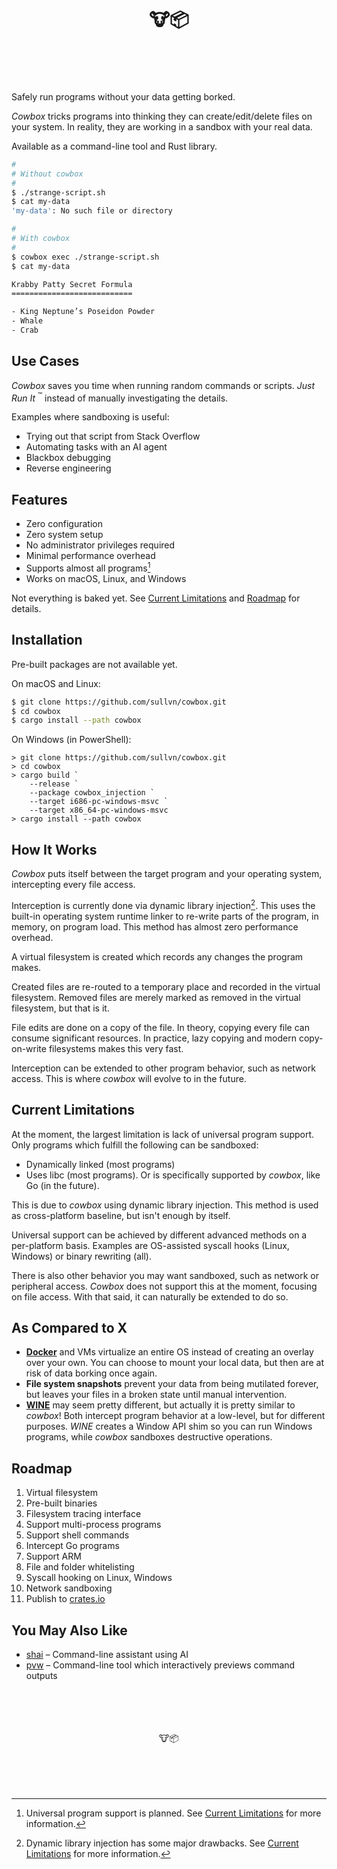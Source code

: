 <h1>
  <div align="center">
    <br />
    <br />
    🐮📦
    <br />
    <br />
    &nbsp;
  </div>
</h1>

Safely run programs without your data
getting borked.

*Cowbox* tricks programs into thinking
they can create/edit/delete files on your
system. In reality, they are working in
a sandbox with your real data.

Available as a command-line tool and Rust
library.

```sh
#
# Without cowbox
#
$ ./strange-script.sh
$ cat my-data
'my-data': No such file or directory

#
# With cowbox
#
$ cowbox exec ./strange-script.sh
$ cat my-data

Krabby Patty Secret Formula
===========================

- King Neptune’s Poseidon Powder
- Whale
- Crab
```


## Use Cases

*Cowbox* saves you time when running random
commands or scripts. *Just Run It*
<sup>:tm:</sup> instead of manually
investigating the details.

Examples where sandboxing is useful:

- Trying out that script from Stack Overflow
- Automating tasks with an AI agent
- Blackbox debugging
- Reverse engineering


## Features

- Zero configuration
- Zero system setup
- No administrator privileges required
- Minimal performance overhead
- Supports almost all programs[^1]
- Works on macOS, Linux, and Windows

Not everything is baked yet. See
[Current Limitations](#current-limitations)
and [Roadmap](#roadmap) for details.


## Installation

Pre-built packages are not available yet.

On macOS and Linux:

```sh
$ git clone https://github.com/sullvn/cowbox.git
$ cd cowbox
$ cargo install --path cowbox
```

On Windows (in PowerShell):

```pwsh
> git clone https://github.com/sullvn/cowbox.git
> cd cowbox
> cargo build `
    --release `
    --package cowbox_injection `
    --target i686-pc-windows-msvc `
    --target x86_64-pc-windows-msvc
> cargo install --path cowbox
```


## How It Works

*Cowbox* puts itself between the target
program and your operating system,
intercepting every file access.

Interception is currently done via
dynamic library injection[^2]. This uses the
built-in operating system runtime linker to
re-write parts of the program, in memory, on
program load. This method has almost zero
performance overhead.

A virtual filesystem is created which
records any changes the program makes.

Created files are re-routed to a temporary
place and recorded in the virtual filesystem.
Removed files are merely marked as removed in
the virtual filesystem, but that is it.

File edits are done on a copy of the file.
In theory, copying every file can consume
significant resources. In practice, lazy
copying and modern copy-on-write filesystems
makes this very fast.

Interception can be extended to other program
behavior, such as network access. This is
where *cowbox* will evolve to in the future.


## Current Limitations

At the moment, the largest limitation is
lack of universal program support. Only
programs which fulfill the following can be
sandboxed:

- Dynamically linked (most programs)
- Uses libc (most programs). Or is
  specifically supported by *cowbox*,
  like Go (in the future).

This is due to *cowbox* using dynamic
library injection. This method is used as
cross-platform baseline, but isn't enough
by itself.

Universal support can be achieved by
different advanced methods on a
per-platform basis. Examples are OS-assisted
syscall hooks (Linux, Windows) or binary
rewriting (all).

There is also other behavior you may want
sandboxed, such as network or peripheral
access. *Cowbox* does not support this at
the moment, focusing on file access.
With that said, it can naturally be
extended to do so.


## As Compared to X

- [**Docker**][0] and VMs virtualize an entire
  OS instead of creating an overlay over your
  own. You can choose to mount your local
  data, but then are at risk of data borking
  once again.
- **File system snapshots** prevent your data
  from being mutilated forever, but leaves
  your files in a broken state until manual
  intervention.
- [**WINE**][1] may seem pretty different,
  but actually it is pretty similar to
  *cowbox*! Both intercept program
  behavior at a low-level, but for different
  purposes. *WINE* creates a Window API
  shim so you can run Windows programs,
  while *cowbox* sandboxes destructive
  operations.


## Roadmap

1. Virtual filesystem
2. Pre-built binaries
3. Filesystem tracing interface
4. Support multi-process programs
5. Support shell commands
6. Intercept Go programs
7. Support ARM
8. File and folder whitelisting
9. Syscall hooking on Linux, Windows
10. Network sandboxing
11. Publish to [crates.io][2]


## You May Also Like

- [shai][3] – Command-line assistant using AI
- [pvw][4] – Command-line tool which interactively
  previews command outputs


<div align="center">
  <br />
  <br />
  <br />
  <br />
  🐮📦
  <br />
  <br />
  <br />
  <br />
  &nbsp;
</div>


[^1]: Universal program support is planned.
      See [Current Limitations](#current-limitations)
      for more information.
[^2]: Dynamic library injection has some
      major drawbacks. See
      [Current Limitations](#current-limitations)
      for more information.

[0]: https://www.docker.com
[1]: https://www.winehq.org
[2]: https://crates.io
[3]: https://github.com/sullvn/shai
[4]: https://github.com/sullvn/pvw
